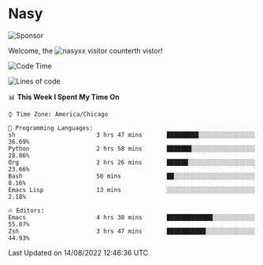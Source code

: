 # Nasy

<!--
<p align="center">
<img height="200" src="https://github-readme-stats.vercel.app/api?username=nasyxx&count_private=true&show_icons=true&theme=dracula&include_all_commits=true"/>
<img height="200" src="https://github-readme-stats.vercel.app/api/top-langs/?username=nasyxx&theme=dracula&hide=html,jupyter+notebook&count_private=true&show_icons=true"/>
</p>

  
----------------
-->

![Sponsor](https://img.shields.io/static/v1.svg?label=Sponsor&message=%E2%9D%A4&logo=GitHub&style=flat&color=pink)
 
Welcome, the ![nasyxx visitor counter](https://count.getloli.com/get/@nasyxx?theme=rule34)th vistor!
 
<!--START_SECTION:waka-->
![Code Time](http://img.shields.io/badge/Code%20Time-2%2C555%20hrs%208%20mins-blue)

![Lines of code](https://img.shields.io/badge/From%20Hello%20World%20I%27ve%20Written-5%20Million%20lines%20of%20code-blue)

📊 **This Week I Spent My Time On** 

```text
⌚︎ Time Zone: America/Chicago

💬 Programming Languages: 
sh                       3 hrs 47 mins       █████████░░░░░░░░░░░░░░░░   36.69% 
Python                   2 hrs 58 mins       ███████░░░░░░░░░░░░░░░░░░   28.86% 
Org                      2 hrs 26 mins       ██████░░░░░░░░░░░░░░░░░░░   23.66% 
Bash                     50 mins             ██░░░░░░░░░░░░░░░░░░░░░░░   8.16% 
Emacs Lisp               13 mins             ░░░░░░░░░░░░░░░░░░░░░░░░░   2.18%

🔥 Editors: 
Emacs                    4 hrs 38 mins       █████████████░░░░░░░░░░░░   55.07% 
Zsh                      3 hrs 47 mins       ███████████░░░░░░░░░░░░░░   44.93%

```


 Last Updated on 14/08/2022 12:46:36 UTC
<!--END_SECTION:waka-->

<!-- ![visitors](https://visitor-badge.laobi.icu/badge?page_id=nasyxx.nasyxx) -->
